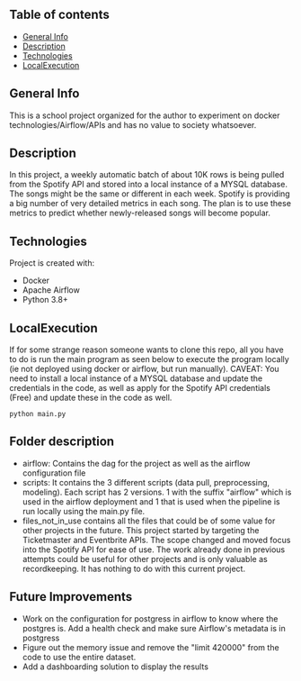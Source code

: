 

## Table of contents
* [General Info](#general-info)
* [Description](#description)
* [Technologies](#technologies)
* [LocalExecution](#localexecution)

## General Info
This is a school project organized for the author to experiment on docker technologies/Airflow/APIs and has no value to society whatsoever. 

## Description
In this project, a weekly automatic batch of about 10K rows is being pulled from the Spotify API and stored into a local instance of a MYSQL database. The songs might be the same or different in each week. Spotify is providing a big number of very detailed metrics in each song. The plan is to use these metrics to predict whether newly-released songs will become popular.

## Technologies
Project is created with:
* Docker
* Apache Airflow
* Python 3.8+


## LocalExecution

If for some strange reason someone wants to clone this repo, all you have to do is run the main program as seen below to execute the program locally (ie not deployed using docker or airflow, but run manually). CAVEAT: You need to install a local instance of a MYSQL database and update the credentials in the code, as well as apply for the Spotify API credentials (Free) and update these in the code as well. 


```
python main.py
```

## Folder description

* airflow: Contains the dag for the project as well as the airflow configuration file
* scripts: It contains the 3 different scripts (data pull, preprocessing, modeling). Each script has 2 versions. 1 with the suffix "airflow" which is used in the airflow deployment and 1 that is used when the pipeline is run locally using the main.py file.  
* files_not_in_use contains all the files that could be of some value for other projects in the future. This project started by targeting the Ticketmaster and Eventbrite APIs. The scope changed and moved focus into the Spotify API for ease of use. The work already done in previous attempts could be useful for other projects and is only valuable as recordkeeping. It has nothing to do with this current project. 


## Future Improvements
* Work on the configuration for postgress in airflow to know where the postgres is. Add a health check and make sure Airflow's metadata is in postgress
* Figure out the memory issue and remove the "limit 420000" from the code to use the entire dataset. 
* Add a dashboarding solution to display the results 
